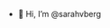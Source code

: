 - 👋 Hi, I’m @sarahvberg


<!---
sarahvberg/sarahvberg is a ✨ special ✨ repository because its `README.md` (this file) appears on your GitHub profile.
You can click the Preview link to take a look at your changes.
--->

